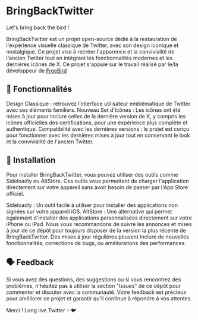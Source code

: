 # BringBackTwitter
Let's bring back the bird !

BringBackTwitter est un projet open-source dédié à la restauration de l'expérience visuelle classique de Twitter, avec son design iconique et nostalgique. Ce projet vise à recréer l'apparence et la convivialité de l'ancien Twitter tout en intégrant les fonctionnalités modernes et les dernières icônes de X. Ce projet s'appuie sur le travail réalisé par le/la développeur de [FreeBird](https://github.com/nyathea)

## 🚀 Fonctionnalités

Design Classique : retrouvez l'interface utilisateur emblématique de Twitter avec ses éléments familiers.
Nouveau Set d'Icônes : Les icônes ont été mises à jour pour inclure celles de la dernière version de X, y compris les icônes officielles des certifications, pour une expérience plus complète et authentique.
Compatibilité avec les dernières versions : le projet est conçu pour fonctionner avec les dernières mises à jour tout en conservant le look et la convivialité de l'ancien Twitter.
## 📲 Installation

Pour installer BringBackTwitter, vous pouvez utiliser des outils comme Sideloadly ou AltStore. Ces outils vous permettent de charger l'application directement sur votre appareil sans avoir besoin de passer par l'App Store officiel.

Sideloadly : Un outil facile à utiliser pour installer des applications non signées sur votre appareil iOS.
AltStore : Une alternative qui permet également d'installer des applications personnalisées directement sur votre iPhone ou iPad.
Nous vous recommandons de suivre les annonces et mises à jour de ce dépôt pour toujours disposer de la version la plus récente de BringBackTwitter. Des mises à jour régulières peuvent inclure de nouvelles fonctionnalités, corrections de bugs, ou améliorations des performances.

## 🗣️ Feedback

Si vous avez des questions, des suggestions ou si vous rencontrez des problèmes, n'hésitez pas à utiliser la section "Issues" de ce dépôt pour commenter et discuter avec la communauté. Votre feedback est précieux pour améliorer ce projet et garantir qu'il continue à répondre à vos attentes.

Merci ! Long live Twitter ✨🐦

